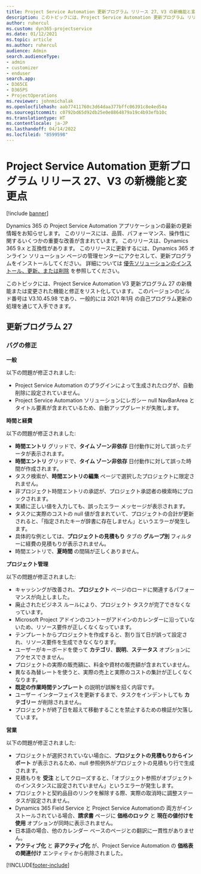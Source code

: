 ```yaml
---
title: Project Service Automation 更新プログラム リリース 27、V3 の新機能と変更点
description: このトピックには、Project Service Automation 更新プログラム リリース 27、V3 で利用可能な機能と修正をリスト化しています。
author: ruhercul
ms.custom: dyn365-projectservice
ms.date: 01/12/2021
ms.topic: article
ms.author: ruhercul
audience: Admin
search.audienceType:
- admin
- customizer
- enduser
search.app:
- D365CE
- D365PS
- ProjectOperations
ms.reviewer: johnmichalak
ms.openlocfilehash: aab77411760c3d64daa377bffc06391c8e4ed54a
ms.sourcegitcommit: c0792bd65d92db25e0e8864879a19c4b93efb10c
ms.translationtype: HT
ms.contentlocale: ja-JP
ms.lasthandoff: 04/14/2022
ms.locfileid: "8599598"
---
```

# <a name="whats-new-or-changed-in-project-service-automation-update-release-27-v3"></a>Project Service Automation 更新プログラム リリース 27、V3 の新機能と変更点

[!include [banner](../includes/psa-now-project-operations.md)]

Dynamics 365 の Project Service Automation アプリケーションの最新の更新情報をお知らせします。 このリリースには、品質、パフォーマンス、操作性に関するいくつかの重要な改善が含まれています。 このリリースは、Dynamics 365 9.x と互換性があります。 このリリースに更新するには、Dynamics 365 オンライン ソリューション ページの管理センターにアクセスして、更新プログラムをインストールしてください。 詳細については [優先ソリューションのインストール、更新、または削除](/power-platform/admin/install-remove-preferred-solution) を参照してください。

このトピックには、Project Service Automation V3 更新プログラム 27 の新機能または変更された機能と修正をリスト化しています。 このバージョンのビルド番号は V3.10.45.98 であり、一般的には 2021 年1月 の自己プログラム更新の処理を通じて入手できます。

## <a name="update-release-27"></a>更新プログラム 27

### <a name="bug-fixes"></a>バグの修正

**一般**

以下の問題が修正されました:

- Project Service Automation のプラグインによって生成されたログが、自動削除に設定されていません。
- Project Service Automation ソリューションにレガシー null NavBarArea とタイトル要素が含まれているため、自動アップグレードが失敗します。

**時間と経費**

以下の問題が修正されました:

- **時間エントリ** グリッドで、**タイム ゾーン非依存** 日付動作に対して誤ったデータが表示されます。
- **時間エントリ** グリッドで、**タイム ゾーン非依存** 日付動作に対して誤った時間が作成されます。
- タスク検索が、**時間エントリの編集** ページで選択したプロジェクトに限定されません。
- 非プロジェクト時間エントリの承認が、プロジェクト承認者の検索時にブロックされます。
- 実績に正しい値を入力しても、誤ったエラー メッセージが表示されます。
- タスクに実際のコストの null 値が含まれていて、プロジェクトの合計が更新されると、「指定されたキーが辞書に存在しません」というエラーが発生します。
- 具体的な例としては、**プロジェクトの見積もり** タブの **グループ別** フィルターに経費の見積もりが表示されません。
- 時間エントリで、**夏時間** の間隔が正しくありません。

**プロジェクト管理**

以下の問題が修正されました:

- キャッシングが改善され、**プロジェクト** ページのロードに関連するパフォーマンスが向上しました。
- 廃止されたビジネス ルールにより、プロジェクト タスクが完了できなくなっています。
- Microsoft Project アドインのコントーがアドインのカレンダーに沿っていないため、リソース要件が正しくなくなっています。
- テンプレートからプロジェクトを作成すると、割り当て日が誤って設定され、リソース要件を生成できなくなります。
- ユーザーがキーボードを使って **カテゴリ**、**説明**、**ステータス** オプションにアクセスできません。
- プロジェクトの実際の販売額に、料金や資材の販売額が含まれていません。
- 異なる為替レートを使うと、実際の売上と実際のコストの集計が正しくなくなります。
- **既定の作業時間テンプレート** の説明が誤解を招く内容です。
- ユーザー インターフェイスを更新するまで、タスクをインデントしても **カテゴリー** が削除されません。
- プロジェクトが終了日を超えて移動することを禁止するための検証が欠落しています。

**営業**

以下の問題が修正されました:

- プロジェクトが選択されていない場合に、**プロジェクトの見積もりからインポート** が表示されるため、null 参照例外がプロジェクトの見積もり行で生成されます。
- 見積もりを **受注** としてクローズすると、「オブジェクト参照がオブジェクトのインスタンスに設定されていません」というエラーが発生します。
- プロジェクトと契約品目のリンクを解除する際、実際の取消時に調整ステータスが設定されません。
- Dynamics 365 Field Service と Project Service Automationの 両方がインストールされている場合、**請求書** ページに **価格のロック** と **現在の値付けを​​使用** オプションが同時に表示されません。
- 日本語の場合、他のカレンダー ベースのページとの翻訳に一貫性がありません。
- **アクティブ化** と **非アクティブ化** が、Project Service Automation の **価格表の関連付け** エンティティから削除されました。


[!INCLUDE[footer-include](../includes/footer-banner.md)]
